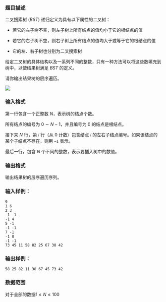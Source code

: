 ### 题目描述
二叉搜索树 ($BST$) 递归定义为具有以下属性的二叉树：

+ 若它的左子树不空，则左子树上所有结点的值均小于它的根结点的值

+ 若它的右子树不空，则右子树上所有结点的值均大于或等于它的根结点的值

+ 它的左、右子树也分别为二叉搜索树

给定二叉树的具体结构以及一系列不同的整数，只有一种方法可以将这些数填充到树中，以使结果树满足 $BST$ 的定义。

请你输出结果树的层序遍历。

![](https://syc-oj-file.oss-cn-shenzhen.aliyuncs.com/img/20210506132855113.jpg)


### 输入格式
第一行包含一个正整数 $N$，表示树的结点个数。

所有结点的编号为 $0 \sim N−1$，并且编号为 $0$ 的结点是根结点。

接下来 $N$ 行，第 $i$ 行（从 $0$ 计数）包含结点 $i$ 的左右子结点编号。如果该结点的某个子结点不存在，则用 `−1` 表示。

最后一行，包含 $N$ 个不同的整数，表示要插入树中的数值。

### 输出格式
输出结果树的层序遍历序列。
### 输入样例：
```
9
1 6
2 3
-1 -1
-1 4
5 -1
-1 -1
7 -1
-1 8
-1 -1
73 45 11 58 82 25 67 38 42
```
### 输出样例：
```
58 25 82 11 38 67 45 73 42
```
### 数据范围
对于全部的数据$1 \leq N \leq 100$